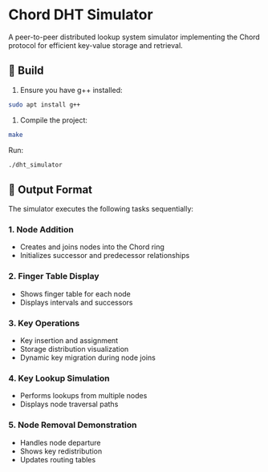 # Chord DHT Simulator

A peer-to-peer distributed lookup system simulator implementing the Chord protocol for efficient key-value storage and retrieval.

## 🔧 Build

1. Ensure you have g++ installed:

```bash
sudo apt install g++
```

1. Compile the project:

```bash
make
```

Run:

```bash
./dht_simulator
```

## 📝 Output Format

The simulator executes the following tasks sequentially:

### 1. Node Addition

- Creates and joins nodes into the Chord ring
- Initializes successor and predecessor relationships

### 2. Finger Table Display

- Shows finger table for each node
- Displays intervals and successors

### 3. Key Operations

- Key insertion and assignment
- Storage distribution visualization
- Dynamic key migration during node joins

### 4. Key Lookup Simulation

- Performs lookups from multiple nodes
- Displays node traversal paths

### 5. Node Removal Demonstration

- Handles node departure
- Shows key redistribution
- Updates routing tables